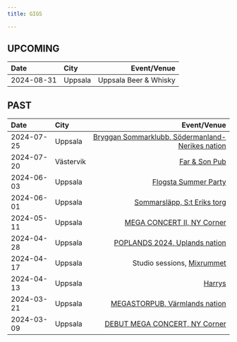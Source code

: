 ```yaml
---
title: GIGS

---
```


## UPCOMING
| Date  | City |  Event/Venue  |
| :--------- | :-------- | ---------: |
| 2024-08-31 | Uppsala | Uppsala Beer & Whisky |

## PAST
| Date  | City |  Event/Venue  |
| :--------- | :-------- | ---------: |
| 2024-07-25 | Uppsala | [Bryggan Sommarklubb, Södermanland-Nerikes nation](https://www.facebook.com/events/1143359500760304) |
| 2024-07-20 | Västervik | [Far & Son Pub](https://www.facebook.com/events/461673503462489) |
| 2024-06-03 | Uppsala | [Flogsta Summer Party](https://www.facebook.com/events/850301320223187/) | 
| 2024-06-01 | Uppsala | [Sommarsläpp, S:t Eriks torg](https://www.facebook.com/events/927040068819857) 	| 
| 2024-05-11 | Uppsala | [MEGA CONCERT II, NY Corner](https://www.facebook.com/events/959992072178431) 	| 
| 2024-04-28 | Uppsala | [POPLANDS 2024, Uplands nation](https://www.facebook.com/events/2741400049356809) 	| 
| 2024-04-17 | Uppsala | Studio sessions, [Mixrummet](https://www.mixrummet.com/) | 
| 2024-04-13 | Uppsala | [Harrys](https://www.facebook.com/events/1567399097377138)	| 
| 2024-03-21 | Uppsala | [MEGASTORPUB, Värmlands nation](https://www.facebook.com/events/427681636373163) 	| 
| 2024-03-09 | Uppsala | [DEBUT MEGA CONCERT, NY Corner](https://www.facebook.com/events/2342812815905784) 	|  
